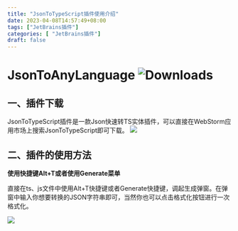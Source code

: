 ```yaml
---
title: "JsonToTypeScript插件使用介绍"
date: 2023-04-08T14:57:49+08:00
tags: ["JetBrains插件"]
categories: [ "JetBrains插件"]
draft: false
---
```

# JsonToAnyLanguage ![Downloads](https://img.shields.io/jetbrains/plugin/d/com.rmondjone.jsontotypescript)

## 一、插件下载

JsonToTypeScript插件是一款Json快速转TS实体插件，可以直接在WebStorm应用市场上搜索JsonToTypeScript即可下载。
![](/images/jsontots_1.png)

## 二、插件的使用方法

**使用快捷键Alt+T或者使用Generate菜单**

直接在ts、js文件中使用Alt+T快捷键或者Generate快捷键，调起生成弹窗。在弹窗中输入你想要转换的JSON字符串即可，当然你也可以点击格式化按钮进行一次格式化。

![](/images/jsontots_2.png)
